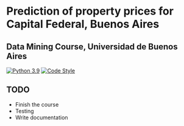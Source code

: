 # Prediction of property prices for Capital Federal, Buenos Aires
## Data Mining Course, Universidad de Buenos Aires

[![Python 3.9](https://img.shields.io/badge/python-3.9-blue.svg)](https://www.python.org/downloads/release/python-370/)
[![Code Style](https://img.shields.io/badge/code%20style-black-000000.svg)](https://github.com/psf/black)


## TODO

-   Finish the course
-   Testing
-   Write documentation
